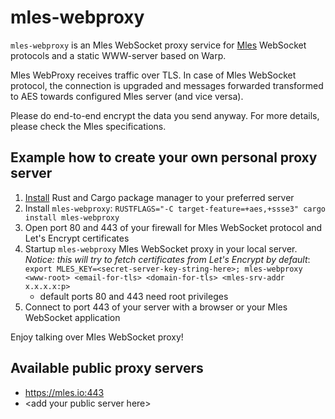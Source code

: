 # mles-webproxy

`mles-webproxy` is an Mles WebSocket proxy service for [Mles](https://github.com/jq-rs/mles-rs) WebSocket protocols and a static WWW-server based on Warp.

Mles WebProxy receives traffic over TLS. In case of Mles WebSocket protocol, the connection is upgraded and messages forwarded transformed to AES towards configured Mles server (and vice versa).

Please do end-to-end encrypt the data you send anyway. For more details, please check the Mles specifications.

## Example how to create your own personal proxy server

 1. [Install](https://www.rust-lang.org/tools/install) Rust and Cargo package manager to your preferred server
 2. Install `mles-webproxy`: `RUSTFLAGS="-C target-feature=+aes,+ssse3" cargo install mles-webproxy`
 3. Open port 80 and 443 of your firewall for Mles WebSocket protocol and Let's Encrypt certificates
 4. Startup `mles-webproxy` Mles WebSocket proxy in your local server. *Notice: this will try to fetch certificates from Let's Encrypt by default*:  `export MLES_KEY=<secret-server-key-string-here>; mles-webproxy <www-root> <email-for-tls> <domain-for-tls> <mles-srv-addr x.x.x.x:p>`
     - default ports 80 and 443 need root privileges
 5. Connect to port 443 of your server with a browser or your Mles WebSocket application
  
 Enjoy talking over Mles WebSocket proxy!
 
 ## Available public proxy servers
 
   * https://mles.io:443
   * \<add your public server here\>
 
